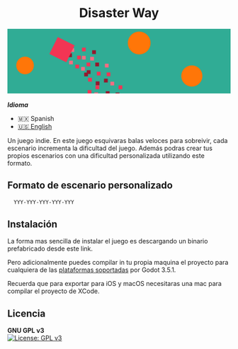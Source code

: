 **<h1 align="center">Disaster Way</h1>**
<img width="1383" alt="image" src="./assets/images/banner.svg">

***Idioma***
- 🇲🇽 Spanish
- [🇺🇸 English](./README.md)

Un juego indie. En este juego esquivaras balas veloces para sobreivir, cada escenario incrementa la dificultad del juego. Además podras crear tus propios escenarios con una dificultad personalizada utilizando este formato.

## Formato de escenario personalizado

```
  YYY-YYY-YYY-YYY-YYY
```

## Instalación

La forma mas sencilla de instalar el juego es descargando un binario prefabricado desde este link.

Pero adicionalmente puedes compilar in tu propia maquina el proyecto para cualquiera de las [plataformas soportadas](https://docs.godotengine.org/en/3.5/tutorials/export/exporting_basics.html) por Godot 3.5.1.

Recuerda que para exportar para iOS y macOS necesitaras una mac para compilar el proyecto de XCode.
    
## Licencia

**GNU GPL v3**  
[![License: GPL v3](https://img.shields.io/badge/License-GPLv3-blue.svg)](https://www.gnu.org/licenses/gpl-3.0)